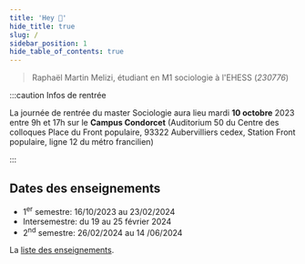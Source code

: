 ```yaml
---
title: 'Hey 👋'
hide_title: true
slug: /
sidebar_position: 1
hide_table_of_contents: true
---
```


> Raphaël Martin Melizi, étudiant en M1 sociologie à l'EHESS (_230776_)

:::caution Infos de rentrée

La journée de rentrée du master Sociologie aura lieu mardi **10 octobre** 2023 entre 9h et 17h sur le **Campus Condorcet** (Auditorium 50 du Centre des colloques Place du Front populaire, 93322 Aubervilliers cedex, Station Front populaire, ligne 12 du métro francilien)

:::

## Dates des enseignements
* 1<sup>er</sup> semestre: 16/10/2023 au 23/02/2024
* Intersemestre: du 19 au 25 février 2024
* 2<sup>nd</sup> semestre: 26/02/2024 au 14 /06/2024

La [liste des enseignements](https://enseignements.ehess.fr/2023-2024).